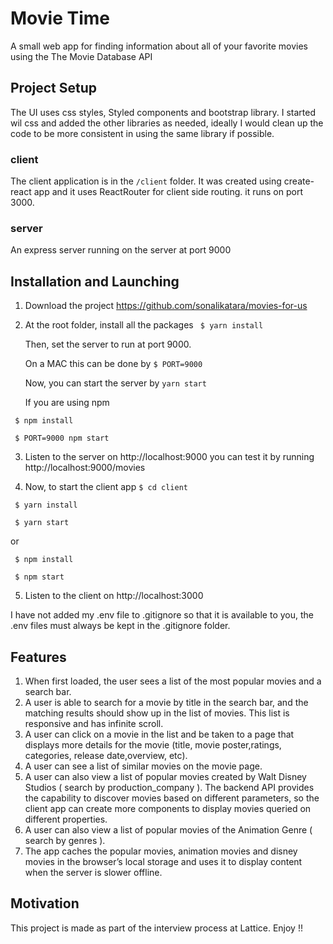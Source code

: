 
# Movie Time

A small web app for finding information about all of your favorite movies using the The Movie Database API

## Project Setup

The UI uses css styles, Styled components and bootstrap library. I started wil css and added the other libraries as needed, ideally I would clean up the code to be more consistent in using the same library if possible.
### client
The client application is in the ` /client ` folder. 
It was created using create-react app and it uses ReactRouter for client side routing. it runs on port 3000.
### server
An express server running on the server at port 9000


## Installation and Launching 

1. Download the project https://github.com/sonalikatara/movies-for-us

2. At the root folder, install all the packages
  `  $ yarn install  `
  
   Then, set the server to run at port 9000.

   On a MAC this can be done by 
  ` $ PORT=9000 `

   Now, you can start the server by 
  `yarn start `
  
   If you are using npm 
  ```
   $ npm install
  
   $ PORT=9000 npm start
  ```

3. Listen to the server on http://localhost:9000
  you can test it by running  http://localhost:9000/movies

4. Now, to start the client app
  ` $ cd client `

  ```
   $ yarn install
   
   $ yarn start   
  ```  
   or
  ``` 
   $ npm install
   
   $ npm start
 ``` 
 
 5. Listen to the client on http://localhost:3000

I have not added my .env file to .gitignore so that it is available to you, the .env files must always be kept in the .gitignore folder.

## Features
1. When first loaded, the user sees a list of the most popular movies and a search bar.
2. A user is able to search for a movie by title in the search bar, and the matching results should show up in the list of movies. This list is responsive and has infinite scroll.
3. A user can click on a movie in the list and be taken to a page that displays more details for the movie (title, movie poster,ratings, categories, release date,overview, etc).
4. A user can see a list of similar movies on the movie page.
5. A user can also view a list of popular movies created by Walt Disney Studios ( search by production_company ). The backend API provides the capability to discover movies based on different parameters, so the client app can create more components to display movies queried on different properties.
6. A user can also view a list of popular movies of the Animation Genre ( search by genres ).
7. The app caches the popular movies, animation movies and disney movies in the browser’s local storage and uses it to display content when the server is slower offline.
 
## Motivation
This project is made as part of the interview process at Lattice. 
Enjoy !!
 
 

